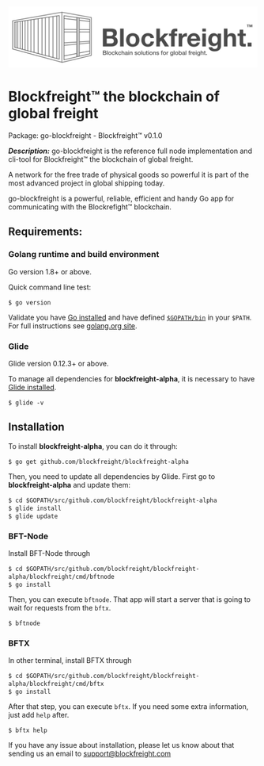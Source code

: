 ![Blockfreight](https://raw.githubusercontent.com/blockfreight/brandmarks/master/blockfreight_logo_m.png)
# **Blockfreight™ the blockchain of global freight**

Package: go-blockfreight - Blockfreight™ v0.1.0

***Description:*** go-blockfreight is the reference full node implementation and cli-tool for Blockfreight™ the blockchain of global freight.

A network for the free trade of physical goods so powerful it is part of the most advanced project in global shipping today. 

go-blockfreight is a powerful, reliable, efficient and handy Go app for communicating with the Blockrefight™ blockchain.

## Requirements: 

### Golang runtime and build environment
Go version 1.8+ or above. 

Quick command line test:

```
$ go version
```
Validate you have [Go installed](https://golang.org/doc/install) and have defined [`$GOPATH/bin`](https://github.com/tendermint/tendermint/wiki/Setting-GOPATH) in your `$PATH`. For full instructions see [golang.org site](http://golang.org/doc/install.html).

### Glide
Glide version 0.12.3+ or above.

To manage all dependencies for **blockfreight-alpha**, it is necessary to have [Glide installed](https://github.com/Masterminds/glide).
```
$ glide -v
```

## Installation

To install **blockfreight-alpha**, you can do it through:
```
$ go get github.com/blockfreight/blockfreight-alpha
```

Then, you need to update all dependencies by Glide. First go to **blockfreight-alpha** and update them:
```
$ cd $GOPATH/src/github.com/blockfreight/blockfreight-alpha
$ glide install
$ glide update
```

### BFT-Node
Install BFT-Node through
```
$ cd $GOPATH/src/github.com/blockfreight/blockfreight-alpha/blockfreight/cmd/bftnode
$ go install
```

Then, you can execute `bftnode`. That app will start a server that is going to wait for requests from the `bftx`.
```
$ bftnode
```

### BFTX
In other terminal, install BFTX through
```
$ cd $GOPATH/src/github.com/blockfreight/blockfreight-alpha/blockfreight/cmd/bftx
$ go install
```

After that step, you can execute `bftx`. If you need some extra information, just add `help` after.
```
$ bftx help
```

If you have any issue about installation, please let us know about that sending us an email to [support@blockfreight.com](mailto:support@blockfreight.com)